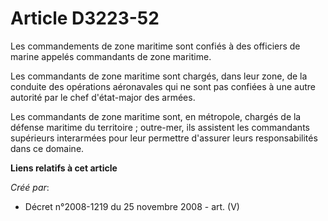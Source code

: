 # Article D3223-52

Les commandements de zone maritime sont confiés à des officiers de marine appelés commandants de zone maritime.

Les commandants de zone maritime sont chargés, dans leur zone, de la conduite des opérations aéronavales qui ne sont pas
confiées à une autre autorité par le chef d'état-major des armées.

Les commandants de zone maritime sont, en métropole, chargés de la défense maritime du territoire ; outre-mer, ils assistent
les commandants supérieurs interarmées pour leur permettre d'assurer leurs responsabilités dans ce domaine.

**Liens relatifs à cet article**

_Créé par_:

  - Décret n°2008-1219 du 25 novembre 2008 - art. (V)
